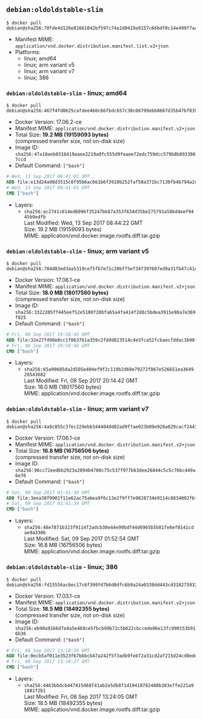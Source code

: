 ## `debian:oldoldstable-slim`

```console
$ docker pull debian@sha256:70fde4d126e81661042bf597c74a1d0419a9157c66bdf0c14e499f7aa1b2392e
```

-	Manifest MIME: `application/vnd.docker.distribution.manifest.list.v2+json`
-	Platforms:
	-	linux; amd64
	-	linux; arm variant v5
	-	linux; arm variant v7
	-	linux; 386

### `debian:oldoldstable-slim` - linux; amd64

```console
$ docker pull debian@sha256:467f4fd0625cafdee460c66fbdcb57c30c08799ebb8667d35b47bf0391517b1e
```

-	Docker Version: 17.06.2-ce
-	Manifest MIME: `application/vnd.docker.distribution.manifest.v2+json`
-	Total Size: **19.2 MB (19159093 bytes)**  
	(compressed transfer size, not on-disk size)
-	Image ID: `sha256:47a10eeb0316419aaee2219a0fc555d9feaee72edc759dcc579b8b8933867ccd`
-	Default Command: `["bash"]`

```dockerfile
# Wed, 13 Sep 2017 08:41:01 GMT
ADD file:e13d24a98d3515c0f95b6ac661b6f3910b252faf58a371bc7130fb4b794a2c62 in / 
# Wed, 13 Sep 2017 08:41:01 GMT
CMD ["bash"]
```

-	Layers:
	-	`sha256:ac2741c014ed6096f35247bb87a353f634d35be275791a58bd4eef9445b9e4fb`  
		Last Modified: Wed, 13 Sep 2017 08:44:22 GMT  
		Size: 19.2 MB (19159093 bytes)  
		MIME: application/vnd.docker.image.rootfs.diff.tar.gzip

### `debian:oldoldstable-slim` - linux; arm variant v5

```console
$ docker pull debian@sha256:784d83ed3aa5319cef5fb7e71c20bff5ef34f397607ed9a31fb47c41c2ebaf20
```

-	Docker Version: 17.06.1-ce
-	Manifest MIME: `application/vnd.docker.distribution.manifest.v2+json`
-	Total Size: **18.0 MB (18017560 bytes)**  
	(compressed transfer size, not on-disk size)
-	Image ID: `sha256:3322205ff445eef52e5100f20bfa65a4fa414f2d8c5bdea3915e98a7e369f825`
-	Default Command: `["bash"]`

```dockerfile
# Fri, 08 Sep 2017 19:58:45 GMT
ADD file:32e27fd98e8cc1f8637b1a359c2fddd823514c4e3fca52fcbaecfddac3b98f0e in / 
# Fri, 08 Sep 2017 19:58:46 GMT
CMD ["bash"]
```

-	Layers:
	-	`sha256:65a99685da2d505e404ef9f2c119b2d69e79272f867e526651ea364928543682`  
		Last Modified: Fri, 08 Sep 2017 20:14:42 GMT  
		Size: 18.0 MB (18017560 bytes)  
		MIME: application/vnd.docker.image.rootfs.diff.tar.gzip

### `debian:oldoldstable-slim` - linux; arm variant v7

```console
$ docker pull debian@sha256:4a9c855c37ec229ebb344404dd02ad9f7ae023b09e928a029cacf24438048986
```

-	Docker Version: 17.06.1-ce
-	Manifest MIME: `application/vnd.docker.distribution.manifest.v2+json`
-	Total Size: **16.8 MB (16756506 bytes)**  
	(compressed transfer size, not on-disk size)
-	Image ID: `sha256:98cc72eedbb2923a2094b4700c75c537f977b63dee26844c5c5c76bc449a6e76`
-	Default Command: `["bash"]`

```dockerfile
# Sat, 09 Sep 2017 01:41:38 GMT
ADD file:3eea38f9901f11e62ac75abea9f6c13e2f9ff7e9828734e9114c8834002fbf3e in / 
# Sat, 09 Sep 2017 01:41:39 GMT
CMD ["bash"]
```

-	Layers:
	-	`sha256:48e7871b323f9114f2adcb30e44e99bdf44d6965b5b81fe6ef0141cdae9a3306`  
		Last Modified: Sat, 09 Sep 2017 01:52:54 GMT  
		Size: 16.8 MB (16756506 bytes)  
		MIME: application/vnd.docker.image.rootfs.diff.tar.gzip

### `debian:oldoldstable-slim` - linux; 386

```console
$ docker pull debian@sha256:fd15556ac6ec17c6f399fd7b6d8dfc6b9a24a0338dd443cd3182759327be1844
```

-	Docker Version: 17.03.1-ce
-	Manifest MIME: `application/vnd.docker.distribution.manifest.v2+json`
-	Total Size: **18.5 MB (18492355 bytes)**  
	(compressed transfer size, not on-disk size)
-	Image ID: `sha256:eb90a9166d7e4a5e469ce5fbcb99b72c5b622cbccede06e13fc990153b916b36`
-	Default Command: `["bash"]`

```dockerfile
# Fri, 08 Sep 2017 13:18:26 GMT
ADD file:0ecb5af011e3523f67bbbcb47a242f5f3adb9feb72a31cd2af215d24cd0edd49 in / 
# Fri, 08 Sep 2017 13:18:27 GMT
CMD ["bash"]
```

-	Layers:
	-	`sha256:4463bbdcb447415d68f41ab2e5db8f1d19410782488b383e7fe221a91881f2b1`  
		Last Modified: Fri, 08 Sep 2017 13:24:05 GMT  
		Size: 18.5 MB (18492355 bytes)  
		MIME: application/vnd.docker.image.rootfs.diff.tar.gzip
